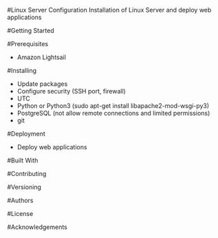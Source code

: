 #Linux Server Configuration
Installation of Linux Server and deploy web applications

#Getting Started

#Prerequisites
- Amazon Lightsail

#Installing
- Update packages
- Configure security (SSH port, firewall)
- UTC
- Python or Python3 (sudo apt-get install libapache2-mod-wsgi-py3)
- PostgreSQL (not allow remote connections and limited permissions)
- git

#Deployment
- Deploy web applications

#Built With

#Contributing

#Versioning

#Authors

#License

#Acknowledgements

